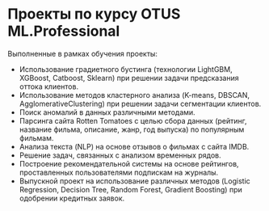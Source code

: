 # Проекты по курсу OTUS ML.Professional
Выполненные в рамках обучения проекты:
* Использование градиетного бустинга (технологии LightGBM, XGBoost, Catboost, Sklearn) при решении задачи предсказания оттока клиентов.
* Использование методов кластерного анализа (K-means, DBSCAN, AgglomerativeClustering) при решении задачи сегментации клиентов.
* Поиск аномалий в данных различными методами.
* Парсинга сайта Rotten Tomatoes с целью сбора данных (рейтинг, название фильма, описание, жанр, год выпуска) по популярным фильмам.
* Анализа текста (NLP) на основе отзывов о фильмах с сайта IMDB.
* Решение задач, связанных с анализом временных рядов.
* Построение рекомендательной системы на основе рейтингов, проставленных пользователями подпискам на журналы.
* Выпускной проект на использование различных методов (Logistic Regression, Decision Tree, Random Forest, Gradient Boosting) при одобрении кредитных заявок.
